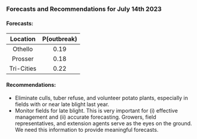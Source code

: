###  Forecasts and Recommendations for July 14th 2023
#### Forecasts:

| Location | P(outbreak) |
| :---: | :---: |
| Othello | 0.19 |
| Prosser | 0.18 |
| Tri-Cities | 0.22 |

#### Recommendations:

* Eliminate culls, tuber refuse, and volunteer potato plants, especially in fields with or near late blight last year.
* Monitor fields for late blight. This is very important for (i) effective management and (ii) accurate forecasting. Growers, field representatives, and extension agents serve as the eyes on the ground. We need this information to provide meaningful forecasts.
